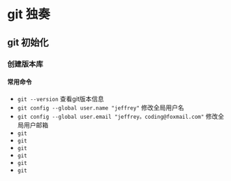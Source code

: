 # git 独奏

## git 初始化

### 创建版本库
#### 常用命令
* `git --version` 查看git版本信息
* `git config --global user.name "jeffrey"` 修改全局用户名
* `git config --global user.email "jeffrey。coding@foxmail.com"` 修改全局用户邮箱
* `git `
* `git `
* `git `
* `git `
* `git `
* `git `
